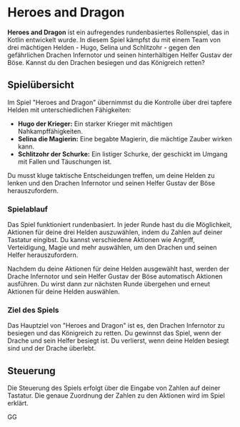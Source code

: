 # Heroes and Dragon

**Heroes and Dragon** ist ein aufregendes rundenbasiertes Rollenspiel, das in Kotlin entwickelt wurde. In diesem Spiel kämpfst du mit einem Team von drei mächtigen Helden - Hugo, Selina und Schlitzohr - gegen den gefährlichen Drachen Infernotor und seinen hinterhältigen Helfer Gustav der Böse. Kannst du den Drachen besiegen und das Königreich retten?

## Spielübersicht

Im Spiel "Heroes and Dragon" übernimmst du die Kontrolle über drei tapfere Helden mit unterschiedlichen Fähigkeiten:

- **Hugo der Krieger:** Ein starker Krieger mit mächtigen Nahkampffähigkeiten.
- **Selina die Magierin:** Eine begabte Magierin, die mächtige Zauber wirken kann.
- **Schlitzohr der Schurke:** Ein listiger Schurke, der geschickt im Umgang mit Fallen und Täuschungen ist.

Du musst kluge taktische Entscheidungen treffen, um deine Helden zu lenken und den Drachen Infernotor und seinen Helfer Gustav der Böse herauszufordern.

### Spielablauf

Das Spiel funktioniert rundenbasiert. In jeder Runde hast du die Möglichkeit, Aktionen für deine drei Helden auszuwählen, indem du Zahlen auf deiner Tastatur eingibst. Du kannst verschiedene Aktionen wie Angriff, Verteidigung, Magie und mehr auswählen, um den Drachen und seinen Helfer herauszufordern.

Nachdem du deine Aktionen für deine Helden ausgewählt hast, werden der Drache Infernotor und sein Helfer Gustav der Böse automatisch Aktionen ausführen. Du wirst dann zur nächsten Runde übergehen und erneut Aktionen für deine Helden auswählen.

### Ziel des Spiels

Das Hauptziel von "Heroes and Dragon" ist es, den Drachen Infernotor zu besiegen und das Königreich zu retten. Du gewinnst das Spiel, wenn der Drache und sein Helfer besiegt ist. Du verlierst, wenn deine Helden besiegt sind und der Drache überlebt.


## Steuerung

Die Steuerung des Spiels erfolgt über die Eingabe von Zahlen auf deiner Tastatur. Die genaue Zuordnung der Zahlen zu den Aktionen wird im Spiel erklärt.

GG
